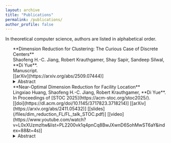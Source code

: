 ```yaml
---
layout: archive
title: "Publications"
permalink: /publications/
author_profile: false
---
```


<!-- {% if site.author.googlescholar %}
  <div class="wordwrap">You can also find my articles on <a href="{{site.author.googlescholar}}">my Google Scholar profile</a>.</div>
{% endif %}

{% include base_path %}

{% for post in site.publications reversed %}
  {% include archive-single.html %}
{% endfor %} -->
In theoretical computer science, authors are listed in alphabetical order.


<ul style="list-style:none;" markdown="1">
<li>
**Dimension Reduction for Clustering: The Curious Case of Discrete Centers** <br>
Shaofeng H.-C. Jiang, Robert Krauthgamer, Shay Sapir, Sandeep Silwal, **Di Yue**. <br>
Manuscript. <br>
[[arXiv](https://arxiv.org/abs/2509.07444)]
<details><summary>Abstract</summary>
<font size=2>
The Johnson-Lindenstrauss transform is a fundamental method for dimension
reduction in Euclidean spaces, that can map any dataset of $n$ points into
dimension $O(\log n)$ with low distortion of their distances. This dimension
bound is tight in general, but one can bypass it for specific problems. Indeed,
tremendous progress has been made for clustering problems, especially in the
\emph{continuous} setting where centers can be picked from the ambient space
$\mathbb{R}^d$. Most notably, for $k$-median and $k$-means, the dimension bound
was improved to $O(\log k)$ [Makarychev, Makarychev and Razenshteyn, STOC
2019]. <br><br>

We explore dimension reduction for clustering in the \emph{discrete} setting,
where centers can only be picked from the dataset, and present two results that
are both parameterized by the doubling dimension of the dataset, denoted as
$\operatorname{ddim}$. The first result shows that dimension
$O_{\epsilon}(\operatorname{ddim} + \log k + \log\log n)$ suffices, and is
moreover tight, to guarantee that the cost is preserved within factor
$1\pm\epsilon$ for every set of centers. Our second result eliminates the
$\log\log n$ term in the dimension through a relaxation of the guarantee
(namely, preserving the cost only for all approximately-optimal sets of
centers), which maintains its usefulness for downstream applications. <br><br>

Overall, we achieve strong dimension reduction in the discrete setting, and
find that it differs from the continuous setting not only in the dimension
bound, which depends on the doubling dimension, but also in the guarantees
beyond preserving the optimal value, such as which clusterings are preserved.
</font>
</details>
</li>

<li>
**Near-Optimal Dimension Reduction for Facility Location**  <br>
  Lingxiao Huang, Shaofeng H.-C. Jiang, Robert Krauthgamer, **Di Yue**. <br>
  In Proceedings of [STOC 2025](https://acm-stoc.org/stoc2025/). <br>
  [[doi](https://dl.acm.org/doi/10.1145/3717823.3718214)]
  [[arXiv](https://arxiv.org/abs/2411.05432)]
  [[slides](/files/dim_reduction_FL/FL_talk_STOC.pdf)]
  [[video](https://www.youtube.com/watch?v=L0xXUzmzltw&list=PL2200vk1q4pnCq8BwJXwnD6SohMwST6aY&index=88&t=4s)]
  <details><summary>Abstract</summary>
  <font size=2>
  Oblivious dimension reduction, à la the Johnson-Lindenstrauss (JL) Lemma,
  is a fundamental approach for processing high-dimensional data.
  We study this approach for Uniform Facility Location (UFL)
  on a Euclidean input $X \subset\mathbb R^d$,
  where facilities can lie in the ambient space (not restricted to $X$).
  Our main result is that target dimension $m=\tilde{O}(\epsilon^{-2} \mathrm{ddim})$
  suffices to $(1+\epsilon)$-approximate the optimal value of UFL
  on inputs whose doubling dimension is bounded by $\mathrm{ddim}$.
  It significantly improves over previous results, that could only achieve
  $O(1)$-approximation [Narayanan, Silwal, Indyk, and Zamir, ICML 2021]
  or dimension $m=O(\epsilon^{-2}\log n)$ for $n=|X|$,
  which follows from [Makarychev, Makarychev, and Razenshteyn, STOC 2019]. <br><br>

  Our oblivious dimension reduction
  has immediate implications to streaming and offline algorithms,
  by employing known algorithms for low dimension.
  In dynamic geometric streams, 
  it implies a $(1+\epsilon)$-approximation algorithm
  that uses $O(\epsilon^{-1}\log n)^{\tilde{O}(\mathrm{ddim}/\epsilon^{2})}$ bits of space,
  which is the first streaming algorithm for UFL to utilize the doubling dimension.
  In the offline setting, it implies a $(1+\epsilon)$-approximation algorithm,
  which we further refine to run in time
  $((1/\epsilon)^{\tilde O(\mathrm{ddim})} d +  2^{(1/\epsilon)^{\tilde O(\mathrm{ddim})}}) \cdot \tilde{O}(n)$. 
  Prior work has a similar running time but requires some restriction
  on the facilities [Cohen-Addad, Feldmann and Saulpic, JACM 2021]. <br><br>

  Our main technical contribution is a fast procedure to decompose
  an input $X$ into several $k$-median instances for small $k$.
  This decomposition is inspired by, but has several significant differences from [Czumaj, Lammersen, Monemizadeh and Sohler, SODA 2013],
  and is key to both our dimension reduction and our PTAS. <br>
  </font>
  </details>
</li>

</ul>